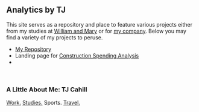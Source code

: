 ---
---
## Analytics by TJ

This site serves as a repository and place to feature various projects either from my studies at [William and Mary](https://online.mason.wm.edu/msba) or for [my company](https://www.cavaliercps.com/). Below you may find a variety of my projects to peruse.
- [My Repository](https://github.com/tjcahill01) 
- Landing page for [Construction Spending Analysis](/ConstructionGraph/)
- 


<br />

### A Little About Me: TJ Cahill
[Work.](https://www.cavaliercps.com/) [Studies.](https://online.mason.wm.edu/msba) Sports. [Travel.](/travel/) 
<br />
<br />
<br />
<br />
<br />
<br />
<br />
